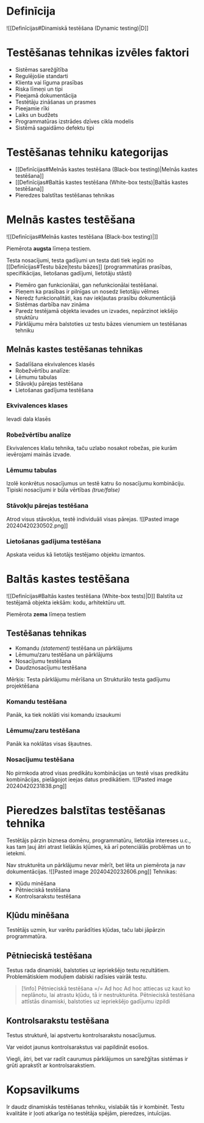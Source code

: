 # Definīcija
![[Definīcijas#Dinamiskā testēšana (Dynamic testing)|D]]

# Testēšanas tehnikas izvēles faktori
- Sistēmas sarežģītība
- Regulējošie standarti
- Klienta vai līguma prasības
- Riska līmeņi un tipi
- Pieejamā dokumentācija
- Testētāju zināšanas un prasmes
- Pieejamie rīki
- Laiks un budžets
- Programmatūras izstrādes dzīves cikla modelis
- Sistēmā sagaidāmo defektu tipi

# Testēšanas tehniku kategorijas
- [[Definīcijas#Melnās kastes testēšana (Black-box testing)|Melnās kastes testēšana]]
- [[Definīcijas#Baltās kastes testēšana (White-box tests)|Baltās kastes testēšana]]
- Pieredzes balstītas testēšanas tehnikas

# Melnās kastes testēšana

![[Definīcijas#Melnās kastes testēšana (Black-box testing)|]]

Piemērota **augsta** līmeņa testiem.

Testa nosacījumi, testa gadījumi un testa dati tiek iegūti no [[Definīcijas#Testu bāze|testu bāzes]] (programmatūras prasības, specifikācijas, lietošanas gadījumi, lietotāju stāsti)

- Piemēro gan funkcionālai, gan nefunkcionālai testēšanai.
- Pieņem ka prasības ir pilnīgas un nosedz lietotāju vēlmes
- Neredz funkcionalitāti, kas nav iekļautas prasību dokumentācijā
- Sistēmas darbība nav zināma
- Paredz testējamā objekta ievades un izvades, nepārzinot iekšējo struktūru
- Pārklājumu mēra balstoties uz testu bāzes vienumiem un testēšanas tehniku

## Melnās kastes testēšanas tehnikas

- Sadalīšana ekvivalences klasēs
- Robežvērtību analīze: 
- Lēmumu tabulas
- Stāvokļu pārejas testēšana
- Lietošanas gadījuma testēšana

### Ekvivalences klases

Ievadi dala klasēs

### Robežvērtību analīze

Ekvivalences klašu tehnika, taču uzlabo nosakot robežas, pie kurām ievērojami mainās izvade.

### Lēmumu tabulas

Izolē konkrētus nosacījumus un testē katru šo nosacījumu kombināciju.
Tipiski nosacījumi ir būla vērtības *(true/false)*

### Stāvokļu pārejas testēšana

Atrod visus stāvokļus, testē individuāli visas pārejas.
![[Pasted image 20240420230502.png]]

### Lietošanas gadījuma testēšana

Apskata veidus kā lietotājs testējamo objektu izmantos.

# Baltās kastes testēšana
![[Definīcijas#Baltās kastes testēšana (White-box tests)|D]]
Balstīta uz testējamā objekta iekšām: kodu, arhitektūru utt.

Piemērota **zema** līmeņa testiem

## Testēšanas tehnikas

- Komandu *(statement)* testēšana un pārklājums
- Lēmumu/zaru testēšana un pārklājums
- Nosacījumu testēšana
- Daudznosacījumu testēšana

Mērķis: Testa pārklājumu mērīšana un Strukturālo testa gadījumu projektēšana


### Komandu testēšana
Panāk, ka tiek noklāti visi komandu izsaukumi

### Lēmumu/zaru testēšana
Panāk ka noklātas visas šķautnes.

### Nosacījumu testēšana
No pirmkoda atrod visas predikātu kombinācijas un testē visas predikātu kombinācijas, pielāgojot ieejas datus predikātiem.
![[Pasted image 20240420231838.png]]

# Pieredzes balstītas testēšanas tehnika

Testētājs pārzin biznesa domēnu, programmatūru, lietotāja intereses u.c., kas tam ļauj ātri atrast lielākās kļūmes, kā arī potenciālās problēmas un to ietekmi.

Nav strukturēta un pārklājumu nevar mērīt, bet lēta un piemērota ja nav dokumentācijas.
![[Pasted image 20240420232606.png]]
Tehnikas:
- Kļūdu minēšana
- Pētnieciskā testēšana
- Kontrolsarakstu testēšana

## Kļūdu minēšana

Testētājs uzmin, kur varētu parādīties kļūdas, taču labi jāpārzin programmatūra.

## Pētnieciskā testēšana

Testus rada dinamiski, balstoties uz iepriekšējo testu rezultātiem.
Problemātiskiem moduļiem dabiski radīsies vairāk testu.

>[!info]
>Pētnieciskā testēšana =/= Ad hoc
>Ad hoc attiecas uz kaut ko neplānotu, lai atrastu kļūdu, tā ir nestrukturēta.
>Pētnieciskā testēšana attīstās dinamiski, balstoties uz iepriekšējo gadījumu izpildi

## Kontrolsarakstu testēšana

Testus strukturē, lai apstvertu kontrolsarakstu nosacījumus.

Var veidot jaunus kontrolsarakstus vai papildināt esošos.

Viegli, ātri, bet var radīt caurumus pārklājumos un sarežģītas sistēmas ir grūti aprakstīt ar kontrolsarakstiem.

# Kopsavilkums

Ir daudz dinamiskās testēšanas tehniku, vislabāk tās ir kombinēt.
Testu kvalitāte ir ļooti atkarīga no testētāja spējām, pieredzes, intuīcijas.


